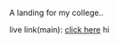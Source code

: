 A landing for my college..
<!-- live link(testing): <a href="https://lcb-landing-page.netlify.app/">click here</a> -->
live link(main): <a href="https://confess-out-lcbc.netlify.app/">click here</a>
hi